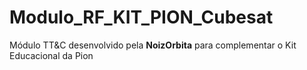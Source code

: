 # Modulo_RF_KIT_PION_Cubesat
Módulo TT&C desenvolvido pela **NoizOrbita** para complementar o Kit Educacional da Pion 

  
  

